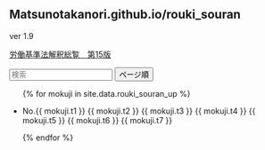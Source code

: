 <script src="https://cdn.jsdelivr.net/npm/tify@0.27.0/dist/tify.js"></script>
<script src="https://cdnjs.cloudflare.com/ajax/libs/list.js/2.3.1/list.min.js"></script>
<link rel="stylesheet" href="https://cdn.jsdelivr.net/npm/tify@0.27.0/dist/tify.css">

## Matsunotakanori.github.io/rouki_souran

ver 1.9

<a href = "https://iss.ndl.go.jp/books/R100000002-I025614893-00">労働基準法解釈総覧　第15版</a>



<div id="rouki_souran_up">
  <input class="search" placeholder="検索" />
  <button class="sort" data-sort="t1">
    ページ順
  </button>
  <ul class="list">
    <!-- _data フォルダの rouki_souran_up.csv からデータを取り出す -->
    {% for mokuji in site.data.rouki_souran_up %}
      <li>
        <!-- books.csv の title 列、 url 列をリンク先に設定 -->
        <p class="t6">No.{{ mokuji.t1 }}&nbsp{{ mokuji.t2 }}&nbsp{{ mokuji.t3 }}&nbsp{{ mokuji.t4 }}&nbsp{{ mokuji.t5 }}&nbsp{{ mokuji.t6 }}&nbsp{{ mokuji.t7 }}</p>
      </li>
    {% endfor %}
  </ul>
</div>

<script>
var options = {
    valueNames: [ 't6' ]
};

var userList = new List('rouki_souran_up', options);
</script>

